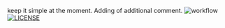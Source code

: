 keep it simple at the moment. Adding of additional comment.
![workflow](https://github.com/DonisioRash/sem/actions/workflows/main.yml/badge.svg)
[![LICENSE](https://img.shields.io/github/license/DonisioRash/sem.svg?style=flat-square)](https://github.com/DonisioRash/sem/blob/master/LICENSE)
